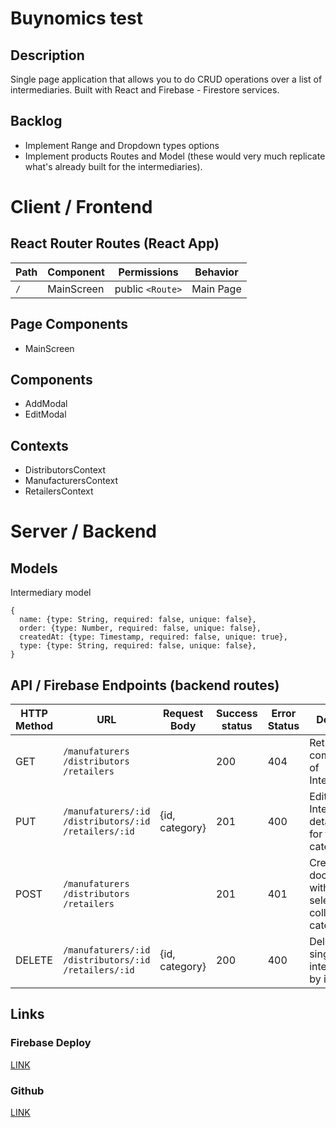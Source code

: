 # Buynomics test

## Description

Single page application that allows you to do CRUD operations over a list of intermediaries. Built with React and Firebase - Firestore services.

## Backlog

- Implement Range and Dropdown types options
- Implement products Routes and Model (these would very much replicate what's already built for the intermediaries). 

# Client / Frontend

## React Router Routes (React App)

| Path | Component  | Permissions      | Behavior  |
| ---- | ---------- | ---------------- | --------- |
| `/`  | MainScreen | public `<Route>` | Main Page |



## Page Components

- MainScreen

## Components

- AddModal
- EditModal

## Contexts

- DistributorsContext
- ManufacturersContext
- RetailersContext 

# Server / Backend

## Models

Intermediary model

```
{
  name: {type: String, required: false, unique: false},
  order: {type: Number, required: false, unique: false},
  createdAt: {type: Timestamp, required: false, unique: true},
  type: {type: String, required: false, unique: false},
}
```

## API / Firebase Endpoints (backend routes)

| HTTP Method | URL                                                      | Request Body   | Success status | Error Status | Description                                                  |
| ----------- | -------------------------------------------------------- | -------------- | -------------- | ------------ | ------------------------------------------------------------ |
| GET         | `/manufaturers` `/distributors` `/retailers`             |                | 200            | 404          | Return a complete list of Intermediaries.                    |
| PUT         | `/manufaturers/:id` `/distributors/:id` `/retailers/:id` | {id, category} | 201            | 400          | Edits Intermediary details except for the category.          |
| POST        | `/manufaturers` `/distributors` `/retailers`             |                | 201            | 401          | Creates a new document within the selected collection-category. |
| DELETE      | `/manufaturers/:id` `/distributors/:id` `/retailers/:id` | {id, category} | 200            | 400          | Deletes a single intermediary by its ID.                     |

## Links

### Firebase Deploy

[LINK](https://buynomics-test.web.app/)

### Github

[LINK](https://github.com/thisisjacopo/buynomics-test)

### 
